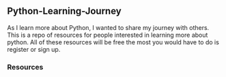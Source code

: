 ## Python-Learning-Journey
As I learn more about Python, I wanted to share my journey with others. 
This is a repo of resources for people interested in learning more about python.
All of these resources will be free the most you would have to do is register
or sign up.

### Resources
